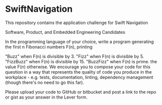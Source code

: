 # SwiftNavigation
This repository contains the application challenge for Swift Navigation

Software, Product, and Embedded Engineering Candidates

In the programming language of your choice, write a program generating the first n Fibonacci numbers F(n), printing

"Buzz" when F(n) is divisible by 3.
"Fizz" when F(n) is divisible by 5.
"FizzBuzz" when F(n) is divisible by 15.
"BuzzFizz" when F(n) is prime.
the value F(n) otherwise.
We encourage you to compose your code for this question in a way that represents the quality of code you produce in the workplace - e.g. tests, documentation, linting, dependency management (though there's no need to go this far).

Please upload your code to GitHub or bitbucket and post a link to the repo or gist as your answer in the Lever form.

